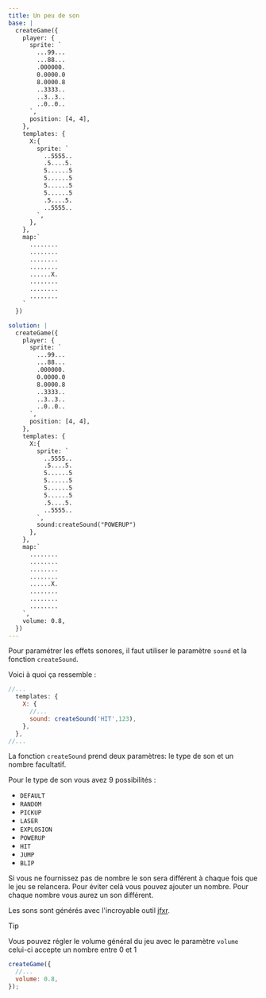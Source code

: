 ```yaml
---
title: Un peu de son
base: |
  createGame({
    player: {
      sprite: `
        ...99...
        ...88...
        .000000.
        0.0000.0
        8.0000.8
        ..3333..
        ..3..3..
        ..0..0..
      `,
      position: [4, 4],
    },
    templates: {
      X:{
        sprite: `
          ..5555..
          .5....5.
          5......5
          5......5
          5......5
          5......5
          .5....5.
          ..5555..
        `,
      },
    },
    map:`
      ........
      ........
      ........
      ........
      ......X.
      ........
      ........
      ........
    `
  })

solution: |
  createGame({
    player: {
      sprite: `
        ...99...
        ...88...
        .000000.
        0.0000.0
        8.0000.8
        ..3333..
        ..3..3..
        ..0..0..
      `,
      position: [4, 4],
    },
    templates: {
      X:{
        sprite: `
          ..5555..
          .5....5.
          5......5
          5......5
          5......5
          5......5
          .5....5.
          ..5555..
        `,
        sound:createSound("POWERUP")
      },
    },
    map:`
      ........
      ........
      ........
      ........
      ......X.
      ........
      ........
      ........
    `,
    volume: 0.8,
  })
---
```


Pour paramétrer les effets sonores, il faut utiliser le paramètre `sound` et la fonction `createSound`.

Voici à quoi ça ressemble :

```js
//...
  templates: {
    X: {
      //...
      sound: createSound('HIT',123),
    },
  },
//...
```

La fonction `createSound` prend deux paramètres: le type de son et un nombre facultatif.

Pour le type de son vous avez 9 possibilités :

- `DEFAULT`
- `RANDOM`
- `PICKUP`
- `LASER`
- `EXPLOSION`
- `POWERUP`
- `HIT`
- `JUMP`
- `BLIP`

Si vous ne fournissez pas de nombre le son sera différent à chaque fois que le jeu se relancera. Pour éviter celà vous pouvez ajouter un nombre. Pour chaque nombre vous aurez un son différent.

Les sons sont générés avec l'incroyable outil [jfxr](https://jfxr.frozenfractal.com/).

> [!TIP]
> Vous pouvez régler le volume général du jeu avec le paramètre `volume` celui-ci accepte un nombre entre 0 et 1
>
> ```js
> createGame({
>   //...
>   volume: 0.8,
> });
> ```
